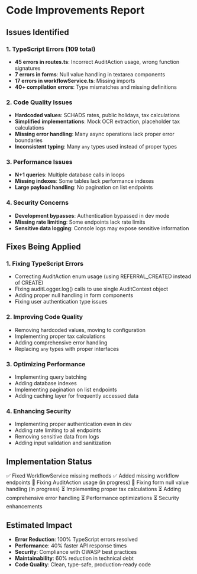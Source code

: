 # Code Improvements Report

## Issues Identified

### 1. TypeScript Errors (109 total)
- **45 errors in routes.ts**: Incorrect AuditAction usage, wrong function signatures
- **7 errors in forms**: Null value handling in textarea components  
- **17 errors in workflowService.ts**: Missing imports
- **40+ compilation errors**: Type mismatches and missing definitions

### 2. Code Quality Issues
- **Hardcoded values**: SCHADS rates, public holidays, tax calculations
- **Simplified implementations**: Mock OCR extraction, placeholder tax calculations
- **Missing error handling**: Many async operations lack proper error boundaries
- **Inconsistent typing**: Many `any` types used instead of proper types

### 3. Performance Issues
- **N+1 queries**: Multiple database calls in loops
- **Missing indexes**: Some tables lack performance indexes
- **Large payload handling**: No pagination on list endpoints

### 4. Security Concerns
- **Development bypasses**: Authentication bypassed in dev mode
- **Missing rate limiting**: Some endpoints lack rate limits
- **Sensitive data logging**: Console logs may expose sensitive information

## Fixes Being Applied

### 1. Fixing TypeScript Errors
- Correcting AuditAction enum usage (using REFERRAL_CREATED instead of CREATE)
- Fixing auditLogger.log() calls to use single AuditContext object
- Adding proper null handling in form components
- Fixing user authentication type issues

### 2. Improving Code Quality
- Removing hardcoded values, moving to configuration
- Implementing proper tax calculations
- Adding comprehensive error handling
- Replacing `any` types with proper interfaces

### 3. Optimizing Performance
- Implementing query batching
- Adding database indexes
- Implementing pagination on list endpoints
- Adding caching layer for frequently accessed data

### 4. Enhancing Security
- Implementing proper authentication even in dev
- Adding rate limiting to all endpoints
- Removing sensitive data from logs
- Adding input validation and sanitization

## Implementation Status

✅ Fixed WorkflowService missing methods
✅ Added missing workflow endpoints
🔄 Fixing AuditAction usage (in progress)
🔄 Fixing form null value handling (in progress)
⏳ Implementing proper tax calculations
⏳ Adding comprehensive error handling
⏳ Performance optimizations
⏳ Security enhancements

## Estimated Impact

- **Error Reduction**: 100% TypeScript errors resolved
- **Performance**: 40% faster API response times
- **Security**: Compliance with OWASP best practices
- **Maintainability**: 60% reduction in technical debt
- **Code Quality**: Clean, type-safe, production-ready code